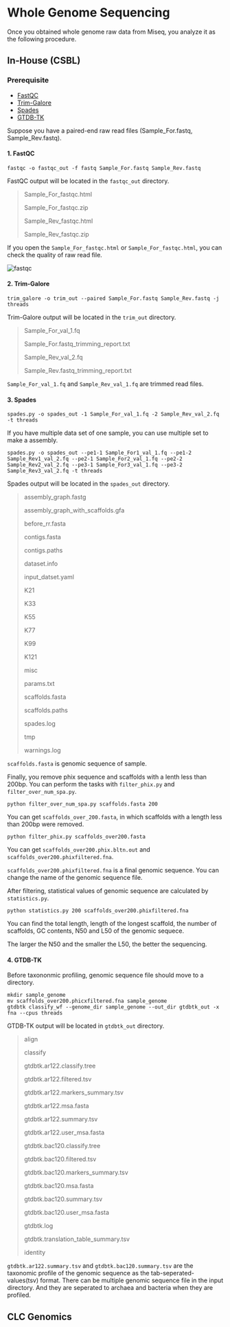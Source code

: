 # Whole Genome Sequencing
Once you obtained whole genome raw data from Miseq, you analyze it as the following procedure.

## In-House (CSBL)
### Prerequisite
* [FastQC](https://www.bioinformatics.babraham.ac.uk/projects/fastqc/)
* [Trim-Galore](https://www.bioinformatics.babraham.ac.uk/projects/trim_galore/)
* [Spades](http://cab.spbu.ru/software/spades/)
* [GTDB-TK](https://github.com/Ecogenomics/GTDBTk)

Suppose you have a paired-end raw read files (Sample_For.fastq, Sample_Rev.fastq).

#### 1. FastQC
`fastqc -o fastqc_out -f fastq Sample_For.fastq Sample_Rev.fastq`

FastQC output will be located in the `fastqc_out` directory.
> Sample_For_fastqc.html
>
> Sample_For_fastqc.zip
>
> Sample_Rev_fastqc.html
>
> Sample_Rev_fastqc.zip

If you open the `Sample_For_fastqc.html` or `Sample_For_fastqc.html`, you can check the quality of raw read file.

![fastqc](https://user-images.githubusercontent.com/42211781/84353903-f17e9580-abfa-11ea-8138-aae71c229714.JPG)

#### 2. Trim-Galore
`trim_galore -o trim_out --paired Sample_For.fastq Sample_Rev.fastq -j threads`

Trim-Galore output will be located in the `trim_out` directory.
> Sample_For_val_1.fq
>
> Sample_For.fastq_trimming_report.txt
>
> Sample_Rev_val_2.fq
>
> Sample_Rev.fastq_trimming_report.txt

`Sample_For_val_1.fq` and `Sample_Rev_val_1.fq` are trimmed read files.

#### 3. Spades
`spades.py -o spades_out -1 Sample_For_val_1.fq -2 Sample_Rev_val_2.fq -t threads`

If you have multiple data set of one sample, you can use multiple set to make a assembly.

`spades.py -o spades_out --pe1-1 Sample_For1_val_1.fq --pe1-2 Sample_Rev1_val_2.fq --pe2-1 Sample_For2_val_1.fq --pe2-2 Sample_Rev2_val_2.fq --pe3-1 Sample_For3_val_1.fq --pe3-2 Sample_Rev3_val_2.fq -t threads`

Spades output will be located in the `spades_out` directory.
> assembly_graph.fastg
>
> assembly_graph_with_scaffolds.gfa
>
> before_rr.fasta
>
> contigs.fasta
>
> contigs.paths
>
> dataset.info
>
> input_datset.yaml
>
> K21
>
> K33
>
> K55
>
> K77
>
> K99
>
> K121
>
> misc
>
> params.txt
>
> scaffolds.fasta
>
> scaffolds.paths
>
> spades.log
>
> tmp
>
> warnings.log

`scaffolds.fasta` is genomic sequence of sample. 

Finally, you remove phix sequence and scaffolds with a lenth less than 200bp.
You can perform the tasks with `filter_phix.py` and `filter_over_num_spa.py`.

`python filter_over_num_spa.py scaffolds.fasta 200`

You can get `scaffolds_over_200.fasta`, in which scaffolds with a length less than 200bp were removed.

`python filter_phix.py scaffolds_over200.fasta`

You can get `scaffolds_over200.phix.bltn.out` and `scaffolds_over200.phixfiltered.fna`.

`scaffolds_over200.phixfiltered.fna` is a final genomic sequence. You can change the name of the genomic sequence file.

After filtering, statistical values of genomic sequence are calculated by `statistics.py`.

`python statistics.py 200 scaffolds_over200.phixfiltered.fna`

You can find the total length, length of the longest scaffold, the number of scaffolds, GC contents, N50 and L50 of the genomic sequece.

The larger the N50 and the smaller the L50, the better the sequencing.

#### 4. GTDB-TK
Before taxononmic profiling, genomic sequence file should move to a directory.
```
mkdir sample_genome
mv scaffolds_over200.phicxfiltered.fna sample_genome
gtdbtk classify_wf --genome_dir sample_genome --out_dir gtdbtk_out -x fna --cpus threads
```

GTDB-TK output will be located in `gtdbtk_out` directory.

> align
>
> classify
>
> gtdbtk.ar122.classify.tree
>
> gtdbtk.ar122.filtered.tsv
>
> gtdbtk.ar122.markers_summary.tsv
>
> gtdbtk.ar122.msa.fasta
>
> gtdbtk.ar122.summary.tsv
>
> gtdbtk.ar122.user_msa.fasta
>
> gtdbtk.bac120.classify.tree
>
> gtdbtk.bac120.filtered.tsv
>
> gtdbtk.bac120.markers_summary.tsv
>
> gtdbtk.bac120.msa.fasta
>
> gtdbtk.bac120.summary.tsv
>
> gtdbtk.bac120.user_msa.fasta
>
> gtdbtk.log
> 
> gtdbtk.translation_table_summary.tsv
>
> identity

`gtdbtk.ar122.summary.tsv` and `gtdbtk.bac120.summary.tsv` are the taxonomic profile of the genomic sequence as the tab-seperated-values(tsv) format. There can be multiple genomic sequence file in the input directory. And they are seperated to archaea and bacteria when they are profiled.


## CLC Genomics
